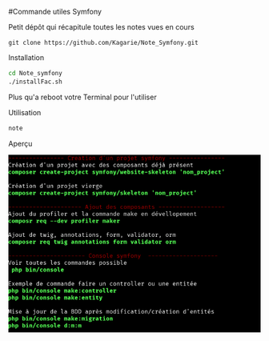 #Commande utiles Symfony

Petit dépôt qui récapitule toutes les notes vues en cours 

```
git clone https://github.com/Kagarie/Note_Symfony.git
```

Installation

```BASH
cd Note_symfony
./installFac.sh
```
Plus qu'a reboot votre Terminal pour l'utiliser

Utilisation 
```BASH
note
```

Aperçu

![](image/note.png)
